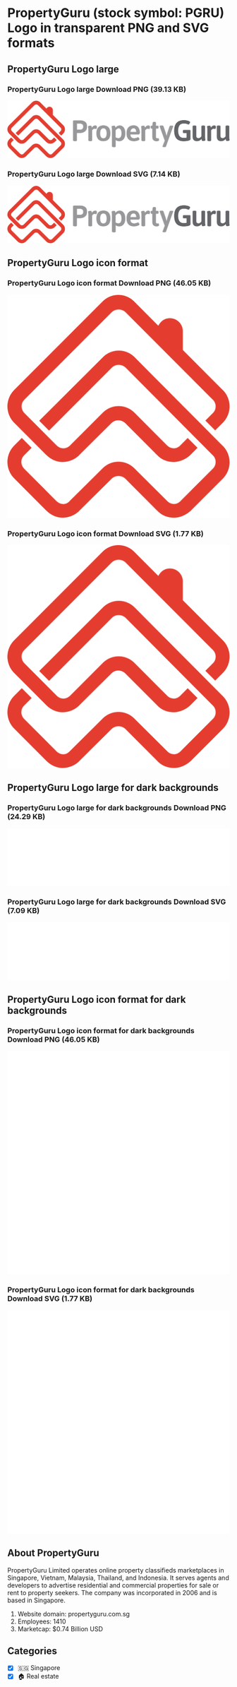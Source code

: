 # PropertyGuru (stock symbol: PGRU) Logo in transparent PNG and SVG formats

## PropertyGuru Logo large

### PropertyGuru Logo large Download PNG (39.13 KB)

![PropertyGuru Logo large Download PNG (39.13 KB)](/img/orig/PGRU_BIG-49a31d51.png)

### PropertyGuru Logo large Download SVG (7.14 KB)

![PropertyGuru Logo large Download SVG (7.14 KB)](/img/orig/PGRU_BIG-556df823.svg)

## PropertyGuru Logo icon format

### PropertyGuru Logo icon format Download PNG (46.05 KB)

![PropertyGuru Logo icon format Download PNG (46.05 KB)](/img/orig/PGRU-bd68dcd6.png)

### PropertyGuru Logo icon format Download SVG (1.77 KB)

![PropertyGuru Logo icon format Download SVG (1.77 KB)](/img/orig/PGRU-b515aba6.svg)

## PropertyGuru Logo large for dark backgrounds

### PropertyGuru Logo large for dark backgrounds Download PNG (24.29 KB)

![PropertyGuru Logo large for dark backgrounds Download PNG (24.29 KB)](/img/orig/PGRU_BIG.D-763e7262.png)

### PropertyGuru Logo large for dark backgrounds Download SVG (7.09 KB)

![PropertyGuru Logo large for dark backgrounds Download SVG (7.09 KB)](/img/orig/PGRU_BIG.D-14c836a1.svg)

## PropertyGuru Logo icon format for dark backgrounds

### PropertyGuru Logo icon format for dark backgrounds Download PNG (46.05 KB)

![PropertyGuru Logo icon format for dark backgrounds Download PNG (46.05 KB)](/img/orig/PGRU.D-b2d7c163.png)

### PropertyGuru Logo icon format for dark backgrounds Download SVG (1.77 KB)

![PropertyGuru Logo icon format for dark backgrounds Download SVG (1.77 KB)](/img/orig/PGRU.D-d21a24ed.svg)

## About PropertyGuru

PropertyGuru Limited operates online property classifieds marketplaces in Singapore, Vietnam, Malaysia, Thailand, and Indonesia. It serves agents and developers to advertise residential and commercial properties for sale or rent to property seekers. The company was incorporated in 2006 and is based in Singapore.

1. Website domain: propertyguru.com.sg
2. Employees: 1410
3. Marketcap: $0.74 Billion USD


## Categories
- [x] 🇸🇬 Singapore
- [x] 🏠 Real estate
